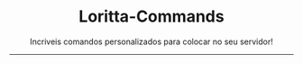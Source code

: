 <p align="center">
  <h1 align="center">Loritta-Commands</h1>
  <p align="center">Incriveis comandos personalizados para colocar no seu servidor!</p>
  <hr></hr>
</p>
